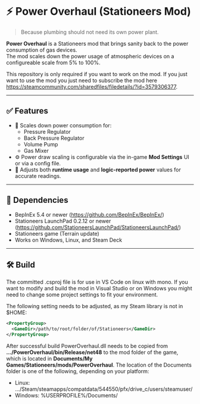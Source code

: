 # ⚡ Power Overhaul (Stationeers Mod)

> Because plumbing should not need its own power plant.

**Power Overhaul** is a Stationeers mod that brings sanity back to the power consumption of gas devices.  
The mod scales down the power usage of atmospheric devices on a configureable scale from 5% to 100%.

This repository is only required if you want to work on the mod. If you just want to use the mod you
just need to subscribe the mod here https://steamcommunity.com/sharedfiles/filedetails/?id=3579306377.

---

## ✅ Features

- 🔋 Scales down power consumption for:
  - Pressure Regulator  
  - Back Pressure Regulator  
  - Volume Pump
  - Gas Mixer
- ⚙️ Power draw scaling is configurable via the in-game **Mod Settings** UI or via a config file.
- 🧮 Adjusts both **runtime usage** and **logic-reported power** values for accurate readings.

---

## 🧩 Dependencies

- BepInEx 5.4 or newer (https://github.com/BepInEx/BepInEx/)
- Stationeers LaunchPad 0.2.12 or newer (https://github.com/StationeersLaunchPad/StationeersLaunchPad/)
- Stationeers game (Terrain update)
- Works on Windows, Linux, and Steam Deck

---

## 🛠️ Build

The committed .csproj file is for use in VS Code on linux with mono. If you want to modify and 
build the mod in Visual Studio or on Windows you might need to change some project settings to fit 
your environment. 

The following setting needs to be adjusted, as my Steam library is not in $HOME:
```xml
<PropertyGroup>
  <GameDir>/path/to/root/folder/of/Stationeers</GameDir>
</PropertyGroup>
```

After successful build PowerOverhaul.dll needs to be copied from **.../PowerOverhaul/bin/Release/net48**
to the mod folder of the game, which is located in **Documents/My Games/Stationeers/mods/PowerOverhaul**.
The location of the Documents folder is one of the following, depending on your platform:
- Linux: .../Steam/steamapps/compatdata/544550/pfx/drive_c/users/steamuser/
- Windows: %USERPROFILE%/Documents/


